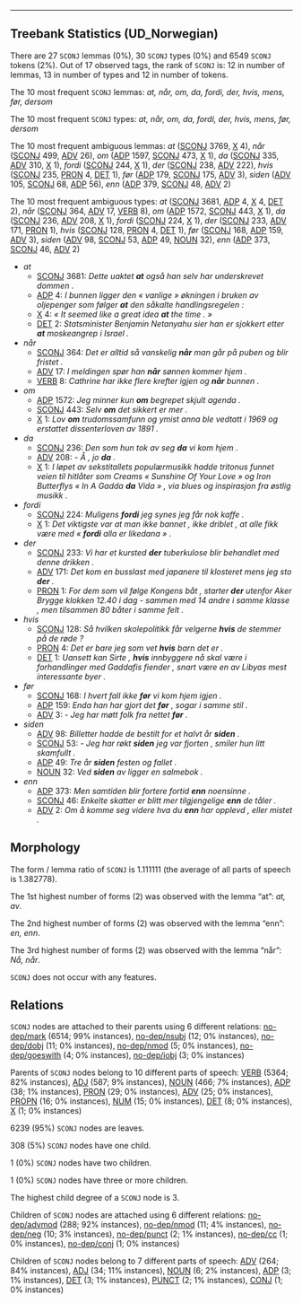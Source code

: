 

--------------------------------------------------------------------------------

## Treebank Statistics (UD_Norwegian)

There are 27 `SCONJ` lemmas (0%), 30 `SCONJ` types (0%) and 6549 `SCONJ` tokens (2%).
Out of 17 observed tags, the rank of `SCONJ` is: 12 in number of lemmas, 13 in number of types and 12 in number of tokens.

The 10 most frequent `SCONJ` lemmas: <em>at, når, om, da, fordi, der, hvis, mens, før, dersom</em>

The 10 most frequent `SCONJ` types:  <em>at, når, om, da, fordi, der, hvis, mens, før, dersom</em>

The 10 most frequent ambiguous lemmas: <em>at</em> ([SCONJ]() 3769, [X]() 4), <em>når</em> ([SCONJ]() 499, [ADV]() 26), <em>om</em> ([ADP]() 1597, [SCONJ]() 473, [X]() 1), <em>da</em> ([SCONJ]() 335, [ADV]() 310, [X]() 1), <em>fordi</em> ([SCONJ]() 244, [X]() 1), <em>der</em> ([SCONJ]() 238, [ADV]() 222), <em>hvis</em> ([SCONJ]() 235, [PRON]() 4, [DET]() 1), <em>før</em> ([ADP]() 179, [SCONJ]() 175, [ADV]() 3), <em>siden</em> ([ADV]() 105, [SCONJ]() 68, [ADP]() 56), <em>enn</em> ([ADP]() 379, [SCONJ]() 48, [ADV]() 2)

The 10 most frequent ambiguous types:  <em>at</em> ([SCONJ]() 3681, [ADP]() 4, [X]() 4, [DET]() 2), <em>når</em> ([SCONJ]() 364, [ADV]() 17, [VERB]() 8), <em>om</em> ([ADP]() 1572, [SCONJ]() 443, [X]() 1), <em>da</em> ([SCONJ]() 236, [ADV]() 208, [X]() 1), <em>fordi</em> ([SCONJ]() 224, [X]() 1), <em>der</em> ([SCONJ]() 233, [ADV]() 171, [PRON]() 1), <em>hvis</em> ([SCONJ]() 128, [PRON]() 4, [DET]() 1), <em>før</em> ([SCONJ]() 168, [ADP]() 159, [ADV]() 3), <em>siden</em> ([ADV]() 98, [SCONJ]() 53, [ADP]() 49, [NOUN]() 32), <em>enn</em> ([ADP]() 373, [SCONJ]() 46, [ADV]() 2)


* <em>at</em>
  * [SCONJ]() 3681: <em>Dette uaktet <b>at</b> også han selv har underskrevet dommen .</em>
  * [ADP]() 4: <em>I bunnen ligger den « vanlige » økningen i bruken av oljepenger som følger <b>at</b> den såkalte handlingsregelen :</em>
  * [X]() 4: <em>« It seemed like a great idea <b>at</b> the time . »</em>
  * [DET]() 2: <em>Statsminister Benjamin Netanyahu sier han er sjokkert etter <b>at</b> moskeangrep i Israel .</em>
* <em>når</em>
  * [SCONJ]() 364: <em>Det er alltid så vanskelig <b>når</b> man går på puben og blir fristet .</em>
  * [ADV]() 17: <em>I meldingen spør han <b>når</b> sønnen kommer hjem .</em>
  * [VERB]() 8: <em>Cathrine har ikke flere krefter igjen og <b>når</b> bunnen .</em>
* <em>om</em>
  * [ADP]() 1572: <em>Jeg minner kun <b>om</b> begrepet skjult agenda .</em>
  * [SCONJ]() 443: <em>Selv <b>om</b> det sikkert er mer .</em>
  * [X]() 1: <em>Lov <b>om</b> trudomssamfunn og ymist anna ble vedtatt i 1969 og erstattet dissenterloven av 1891 .</em>
* <em>da</em>
  * [SCONJ]() 236: <em>Den som hun tok av seg <b>da</b> vi kom hjem .</em>
  * [ADV]() 208: <em>- Å , jo <b>da</b> .</em>
  * [X]() 1: <em>I løpet av sekstitallets populærmusikk hadde tritonus funnet veien til hitlåter som Creams « Sunshine Of Your Love » og Iron Butterflys « In A Gadda <b>da</b> Vida » , via blues og inspirasjon fra østlig musikk .</em>
* <em>fordi</em>
  * [SCONJ]() 224: <em>Muligens <b>fordi</b> jeg synes jeg får nok kaffe .</em>
  * [X]() 1: <em>Det viktigste var at man ikke bannet , ikke driblet , at alle fikk være med « <b>fordi</b> alla er likedana » .</em>
* <em>der</em>
  * [SCONJ]() 233: <em>Vi har et kursted <b>der</b> tuberkulose blir behandlet med denne drikken .</em>
  * [ADV]() 171: <em>Det kom en busslast med japanere til klosteret mens jeg sto <b>der</b> .</em>
  * [PRON]() 1: <em>For dem som vil følge Kongens båt , starter <b>der</b> utenfor Aker Brygge klokken 12.40 i dag - sammen med 14 andre i samme klasse , men tilsammen 80 båter i samme felt .</em>
* <em>hvis</em>
  * [SCONJ]() 128: <em>Så hvilken skolepolitikk får velgerne <b>hvis</b> de stemmer på de røde ?</em>
  * [PRON]() 4: <em>Det er bare jeg som vet <b>hvis</b> barn det er .</em>
  * [DET]() 1: <em>Uansett kan Sirte , <b>hvis</b> innbyggere nå skal være i forhandlinger med Gaddafis fiender , snart være en av Libyas mest interessante byer .</em>
* <em>før</em>
  * [SCONJ]() 168: <em>I hvert fall ikke <b>før</b> vi kom hjem igjen .</em>
  * [ADP]() 159: <em>Enda han har gjort det <b>før</b> , sogar i samme stil .</em>
  * [ADV]() 3: <em>- Jeg har møtt folk fra nettet <b>før</b> .</em>
* <em>siden</em>
  * [ADV]() 98: <em>Billetter hadde de bestilt for et halvt år <b>siden</b> .</em>
  * [SCONJ]() 53: <em>- Jeg har røkt <b>siden</b> jeg var fjorten , smiler hun litt skamfullt .</em>
  * [ADP]() 49: <em>Tre år <b>siden</b> festen og fallet .</em>
  * [NOUN]() 32: <em>Ved <b>siden</b> av ligger en salmebok .</em>
* <em>enn</em>
  * [ADP]() 373: <em>Men samtiden blir fortere fortid <b>enn</b> noensinne .</em>
  * [SCONJ]() 46: <em>Enkelte skatter er blitt mer tilgjengelige <b>enn</b> de tåler .</em>
  * [ADV]() 2: <em>Om å komme seg videre hva du <b>enn</b> har opplevd , eller mistet .</em>

## Morphology

The form / lemma ratio of `SCONJ` is 1.111111 (the average of all parts of speech is 1.382778).

The 1st highest number of forms (2) was observed with the lemma “at”: <em>at, av</em>.

The 2nd highest number of forms (2) was observed with the lemma “enn”: <em>en, enn</em>.

The 3rd highest number of forms (2) was observed with the lemma “når”: <em>Nå, når</em>.

`SCONJ` does not occur with any features.


## Relations

`SCONJ` nodes are attached to their parents using 6 different relations: [no-dep/mark]() (6514; 99% instances), [no-dep/nsubj]() (12; 0% instances), [no-dep/dobj]() (11; 0% instances), [no-dep/nmod]() (5; 0% instances), [no-dep/goeswith]() (4; 0% instances), [no-dep/iobj]() (3; 0% instances)

Parents of `SCONJ` nodes belong to 10 different parts of speech: [VERB]() (5364; 82% instances), [ADJ]() (587; 9% instances), [NOUN]() (466; 7% instances), [ADP]() (38; 1% instances), [PRON]() (29; 0% instances), [ADV]() (25; 0% instances), [PROPN]() (16; 0% instances), [NUM]() (15; 0% instances), [DET]() (8; 0% instances), [X]() (1; 0% instances)

6239 (95%) `SCONJ` nodes are leaves.

308 (5%) `SCONJ` nodes have one child.

1 (0%) `SCONJ` nodes have two children.

1 (0%) `SCONJ` nodes have three or more children.

The highest child degree of a `SCONJ` node is 3.

Children of `SCONJ` nodes are attached using 6 different relations: [no-dep/advmod]() (288; 92% instances), [no-dep/nmod]() (11; 4% instances), [no-dep/neg]() (10; 3% instances), [no-dep/punct]() (2; 1% instances), [no-dep/cc]() (1; 0% instances), [no-dep/conj]() (1; 0% instances)

Children of `SCONJ` nodes belong to 7 different parts of speech: [ADV]() (264; 84% instances), [ADJ]() (34; 11% instances), [NOUN]() (6; 2% instances), [ADP]() (3; 1% instances), [DET]() (3; 1% instances), [PUNCT]() (2; 1% instances), [CONJ]() (1; 0% instances)


